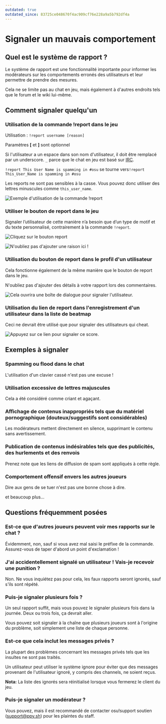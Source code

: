 ```yaml
---
outdated: true
outdated_since: 83725ce048670f4ac909cf76e228a9a5b792df4a
---
```


# Signaler un mauvais comportement

## Quel est le système de rapport ?

Le système de rapport est une fonctionnalité importante pour informer les modérateurs sur les comportements erronés des utilisateurs et leur permettre de prendre des mesures.

Cela ne se limite pas au chat en jeu, mais également à d'autres endroits tels que le forum et le wiki lui-même.

## Comment signaler quelqu'un

### Utilisation de la commande !report dans le jeu

Utilisation : `!report username [reason]`

Paramètres **[** et **]** sont optionnel

Si l'utilisateur a un espace dans son nom d'utilisateur, il doit être remplacé par un underscore. ``_`` parce que le chat en jeu est basé sur [IRC](/wiki/Internet_Relay_Chat "Internet Relay Chat (IRC)").

``!report This User Name is spamming in #osu`` se tourne vers``!report This_User_Name is spamming in #osu``

Les reports ne sont pas sensibles à la casse. Vous pouvez donc utiliser des lettres minuscules comme ``this_user_name``.

![Exemple d'utilisation de la commande !report](img/Report-command.png "Exemple d'utilisation de la commande !report")

### Utiliser le bouton de report dans le jeu

Signaler l’utilisateur de cette manière n’a besoin que d’un type de motif et du texte personnalisé, contrairement à la commande `!report`.

![Cliquez sur le bouton report](img/Report-user-1.png "Cliquez sur le bouton report")

![N'oubliez pas d'ajouter une raison ici !](img/Report-user-2.png "N'oubliez pas d'ajouter une raison ici !")

### Utilisation du bouton de report dans le profil d'un utilisateur

Cela fonctionne également de la même manière que le bouton de report dans le jeu.

N'oubliez pas d'ajouter des détails à votre rapport lors des commentaires.

![Cela ouvrira une boîte de dialogue pour signaler l'utilisateur.](img/Report-user-profile.png "Cela ouvrira une boîte de dialogue pour signaler l'utilisateur.")

### Utilisation du lien de report dans l'enregistrement d'un utilisateur dans la liste de beatmap

Ceci ne devrait être utilisé que pour signaler des utilisateurs qui cheat.

![Appuyez sur ce lien pour signaler ce score.](img/Report-user-beatmap.png "Appuyez sur ce lien pour signaler ce score.")

## Exemples à signaler

### Spamming ou flood dans le chat

L'utilisation d'un clavier cassé n'est pas une excuse !

### Utilisation excessive de lettres majuscules

Cela a été considéré comme criant et agaçant.

### Affichage de contenus inappropriés tels que du matériel pornographique (douteux/suggestifs sont considérables)

Les modérateurs mettent directement en silence, supprimant le contenu sans avertissement.

### Publication de contenus indésirables tels que des publicités, des hurlements et des renvois

Prenez note que les liens de diffusion de spam sont appliqués à cette règle.

### Comportement offensif envers les autres joueurs

Dire aux gens de se tuer n'est pas une bonne chose à dire.

et beaucoup plus...

## Questions fréquemment posées

### Est-ce que d'autres joueurs peuvent voir mes rapports sur le chat ?

Évidemment, non, sauf si vous avez mal saisi le préfixe de la commande.
Assurez-vous de taper d'abord un point d'exclamation !

### J'ai accidentellement signalé un utilisateur ! Vais-je recevoir une punition ?

Non.
Ne vous inquiétez pas pour cela, les faux rapports seront ignorés, sauf s'ils sont répété.

### Puis-je signaler plusieurs fois ?

Un seul rapport suffit, mais vous pouvez le signaler plusieurs fois dans la journée.
Deux ou trois fois, ça devrait aller.

Vous pouvez soit signaler à la chaîne que plusieurs joueurs sont à l'origine du problème, soit simplement une liste de chaque personne.

### Est-ce que cela inclut les messages privés ?

La plupart des problèmes concernant les messages privés tels que les insultes ne sont pas traités.

Un utilisateur peut utiliser le système ignore pour éviter que des messages provenant de l'utilisateur ignoré, y compris des channels, ne soient reçus.

**Nota:** La liste des ignorés sera réinitialisé lorsque vous fermerez le client du jeu.

### Puis-je signaler un modérateur ?

 Vous pouvez, mais il est recommandé de contacter osu!support soutien ([support@ppy.sh](mailto:support@ppy.sh)) pour les plaintes du staff.
